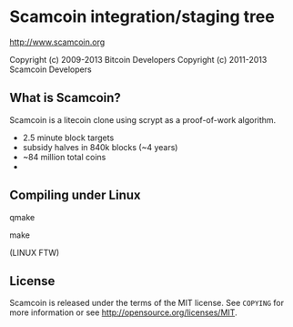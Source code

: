 Scamcoin integration/staging tree
================================

http://www.scamcoin.org

Copyright (c) 2009-2013 Bitcoin Developers
Copyright (c) 2011-2013 Scamcoin Developers

What is Scamcoin?
----------------

Scamcoin is a litecoin clone using scrypt as a proof-of-work algorithm.
 - 2.5 minute block targets
 - subsidy halves in 840k blocks (~4 years)
 - ~84 million total coins
 - 

Compiling under Linux
---------------------

qmake

make

(LINUX FTW)

License
-------

Scamcoin is released under the terms of the MIT license. See `COPYING` for more
information or see http://opensource.org/licenses/MIT.
